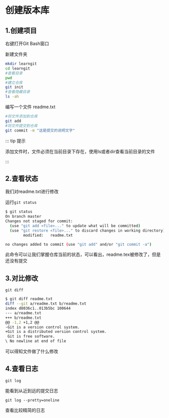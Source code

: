 # 创建版本库

## 1.创建项目

右键打开Git Bash窗口

新建文件夹

```bash
mkdir learngit
cd learngit
#查看目录
pwd
#建立仓库
git init
#查看隐藏目录
ls -ah
```

编写一个文件 readme.txt

```bash
#将文件添加到仓库
git add 
#将文件提交到仓库
git commit -m "这是提交的说明文字"
```

::: tip 提示

添加文件时，文件必须在当前目录下存在，使用ls或者dir查看当前目录的文件

:::

## 2.查看状态

我们对readme.txt进行修改

运行`git status`

```bash
$ git status
On branch master
Changes not staged for commit:
  (use "git add <file>..." to update what will be committed)
  (use "git restore <file>..." to discard changes in working directory)
        modified:   readme.txt

no changes added to commit (use "git add" and/or "git commit -a")
```

此命令可以让我们掌握仓库当前的状态，可以看出，readme.tex被修改了，但是还没有提交

## 3.对比修改

`git diff`

```bash
$ git diff readme.txt
diff --git a/readme.txt b/readme.txt
index d8036c1..013b5bc 100644
--- a/readme.txt
+++ b/readme.txt
@@ -1,2 +1,2 @@
-Git is a version control system.
+Git is a distributed version control system.
 Git is free software.
\ No newline at end of file
```

可以得知文件做了什么修改

## 4.查看日志

`git log`

能看到从近到远的提交日志

`git log --pretty=oneline`

查看比较精简的日志

